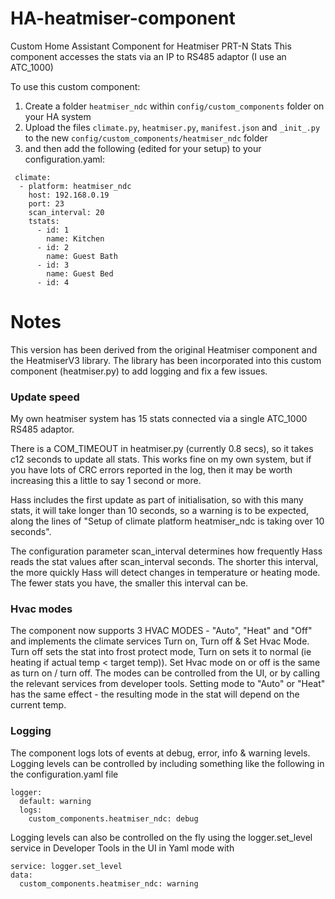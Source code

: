 # HA-heatmiser-component
Custom Home Assistant Component for Heatmiser PRT-N Stats
This component accesses the stats via an IP to RS485 adaptor (I use an ATC_1000)

To use this custom component:
  1. Create a folder `heatmiser_ndc` within `config/custom_components` folder on your HA system
  2. Upload the files `climate.py`, `heatmiser.py`, `manifest.json` and `_init_.py` to the new `config/custom_components/heatmiser_ndc` folder
  3. and then add the following (edited for your setup) to your configuration.yaml:

```
 climate:
  - platform: heatmiser_ndc
    host: 192.168.0.19
    port: 23
    scan_interval: 20
    tstats:
      - id: 1
        name: Kitchen
      - id: 2
        name: Guest Bath
      - id: 3
        name: Guest Bed
      - id: 4
```

# Notes
This version has been derived from the original Heatmiser component and the HeatmiserV3 library. The library has been incorporated into this custom component (heatmiser.py) to add logging and fix a few issues.

### Update speed
My own heatmiser system has 15 stats connected via a single ATC_1000 RS485 adaptor. 

There is a COM_TIMEOUT in heatmiser.py (currently 0.8 secs), so it takes c12 seconds to update all stats. This works fine on my own system, but if you have lots of CRC errors reported in the log, then it may be worth increasing this a little to say 1 second or more.

Hass includes the first update as part of initialisation, so with this many stats, it will take longer than 10 seconds, so a warning is to be expected, along the lines of 
  "Setup of climate platform heatmiser_ndc is taking over 10 seconds".

The configuration parameter scan_interval determines how frequently Hass reads the stat values after scan_interval seconds. The shorter this interval, the more quickly Hass will detect changes in temperature or heating mode. The fewer stats you have, the smaller this interval can be.

### Hvac modes
The component now supports 3 HVAC MODES - "Auto", "Heat" and "Off" and implements the climate services Turn on, Turn off & Set Hvac Mode. 
Turn off sets the stat into frost protect mode, Turn on sets it to normal (ie heating if actual temp < target temp)). 
Set Hvac mode on or off is the same as turn on / turn off.
The modes can be controlled from the UI, or by calling the relevant services from developer tools. Setting mode to "Auto" or "Heat" has the same effect - the resulting mode in the stat will depend on the current temp.

### Logging
The component logs lots of events at debug, error, info & warning levels. Logging levels can be controlled by including something like the following in the configuration.yaml file
```
logger:
  default: warning
  logs:
    custom_components.heatmiser_ndc: debug
```
Logging levels can also be controlled on the fly using the logger.set_level service in Developer Tools in the UI in Yaml mode with 
```
service: logger.set_level
data:
  custom_components.heatmiser_ndc: warning
```
